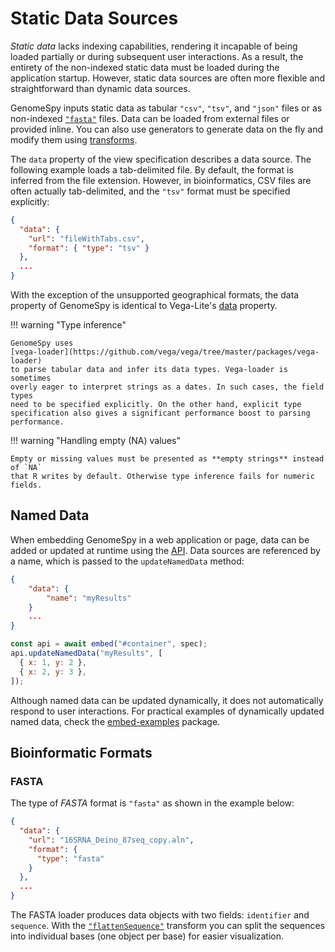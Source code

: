 # Static Data Sources

_Static data_ lacks indexing capabilities, rendering it incapable of being
loaded partially or during subsequent user interactions. As a result, the
entirety of the non-indexed static data must be loaded during the application
startup. However, static data sources are often more flexible and
straightforward than dynamic data sources.

GenomeSpy inputs static data as tabular `"csv"`, `"tsv"`, and `"json"` files or
as non-indexed [`"fasta"`](#fasta) files. Data can be loaded from external files or
provided inline. You can also use generators to generate data on the fly and
modify them using [transforms](../transform/index.md).

The `data` property of the view specification describes a data source. The
following example loads a tab-delimited file. By default, the format is inferred
from the file extension. However, in bioinformatics, CSV files are often
actually tab-delimited, and the `"tsv"` format must be specified explicitly:

```json title="Example: Loading static data from a URL"
{
  "data": {
    "url": "fileWithTabs.csv",
    "format": { "type": "tsv" }
  },
  ...
}
```

With the exception of the unsupported geographical formats, the data property of
GenomeSpy is identical to Vega-Lite's
[data](https://vega.github.io/vega-lite/docs/data.html) property.

!!! warning "Type inference"

    GenomeSpy uses
    [vega-loader](https://github.com/vega/vega/tree/master/packages/vega-loader)
    to parse tabular data and infer its data types. Vega-loader is sometimes
    overly eager to interpret strings as a dates. In such cases, the field types
    need to be specified explicitly. On the other hand, explicit type
    specification also gives a significant performance boost to parsing
    performance.

!!! warning "Handling empty (NA) values"

    Empty or missing values must be presented as **empty strings** instead of `NA`
    that R writes by default. Otherwise type inference fails for numeric fields.

## Named Data

When embedding GenomeSpy in a web application or page, data can be added or
updated at runtime using the [API](../../api.md). Data sources are referenced by a
name, which is passed to the `updateNamedData` method:

```json
{
    "data": {
        "name": "myResults"
    }
    ...
}
```

```js
const api = await embed("#container", spec);
api.updateNamedData("myResults", [
  { x: 1, y: 2 },
  { x: 2, y: 3 },
]);
```

Although named data can be updated dynamically, it does not automatically
respond to user interactions. For practical examples of dynamically updated
named data, check the
[embed-examples](https://github.com/genome-spy/genome-spy/tree/master/packages/embed-examples)
package.

## Bioinformatic Formats

### FASTA

The type of _FASTA_ format is `"fasta"` as shown in the example below:

```json
{
  "data": {
    "url": "16SRNA_Deino_87seq_copy.aln",
    "format": {
      "type": "fasta"
    }
  },
  ...
}
```

The FASTA loader produces data objects with two fields: `identifier` and
`sequence`. With the [`"flattenSequence"`](../transform/flatten-sequence.md)
transform you can split the sequences into individual bases (one object per
base) for easier visualization.
